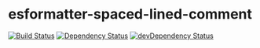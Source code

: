 # esformatter-spaced-lined-comment
[![Build Status](https://secure.travis-ci.org/briandipalma/esformatter-spaced-lined-comment.png)](http://travis-ci.org/briandipalma/esformatter-spaced-lined-comment)
[![Dependency Status](https://david-dm.org/briandipalma/esformatter-spaced-lined-comment.png)](https://david-dm.org/briandipalma/esformatter-spaced-lined-comment)
[![devDependency Status](https://david-dm.org/briandipalma/esformatter-spaced-lined-comment/dev-status.svg)](https://david-dm.org/briandipalma/esformatter-spaced-lined-comment#info=devDependencies)

